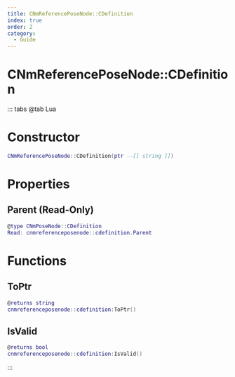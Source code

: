 ```yaml
---
title: CNmReferencePoseNode::CDefinition
index: true
order: 2
category:
  - Guide
---
```


# CNmReferencePoseNode::CDefinition

::: tabs
@tab Lua
# Constructor
```lua
CNmReferencePoseNode::CDefinition(ptr --[[ string ]])
```
# Properties
## Parent (Read-Only)
```lua
@type CNmPoseNode::CDefinition
Read: cnmreferenceposenode::cdefinition.Parent
```
# Functions
## ToPtr
```lua
@returns string
cnmreferenceposenode::cdefinition:ToPtr()
```
## IsValid
```lua
@returns bool
cnmreferenceposenode::cdefinition:IsValid()
```

:::